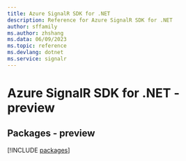 ```yaml
---
title: Azure SignalR SDK for .NET
description: Reference for Azure SignalR SDK for .NET
author: sffamily
ms.author: zhshang
ms.data: 06/09/2023
ms.topic: reference
ms.devlang: dotnet
ms.service: signalr
---
```

# Azure SignalR SDK for .NET - preview
## Packages - preview
[!INCLUDE [packages](signalr-index.md)]